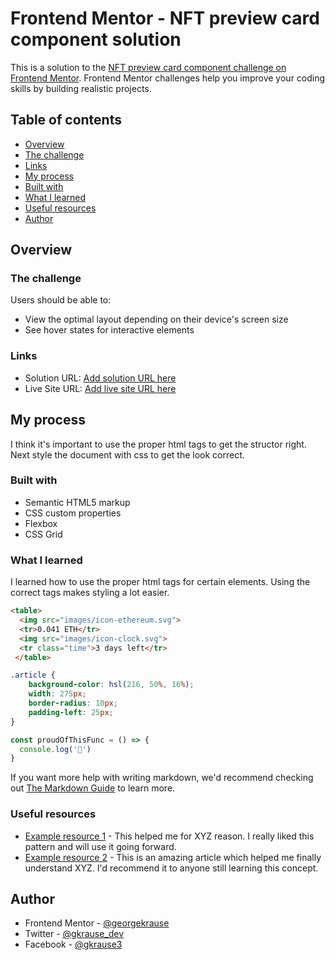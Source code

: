 # Frontend Mentor - NFT preview card component solution

This is a solution to the [NFT preview card component challenge on Frontend Mentor](https://www.frontendmentor.io/challenges/nft-preview-card-component-SbdUL_w0U). Frontend Mentor challenges help you improve your coding skills by building realistic projects. 

## Table of contents

  - [Overview](#overview)
  - [The challenge](#the-challenge)
  - [Links](#links)
  - [My process](#my-process)
  - [Built with](#built-with)
  - [What I learned](#what-i-learned)
  - [Useful resources](#useful-resources)
  - [Author](#author)


## Overview

### The challenge

Users should be able to:

- View the optimal layout depending on their device's screen size
- See hover states for interactive elements

### Links

- Solution URL: [Add solution URL here](https://your-solution-url.com)
- Live Site URL: [Add live site URL here](https://your-live-site-url.com)

## My process

I think it's important to use the proper html tags to get the structor right. Next style the document with css to get the look correct.

### Built with

- Semantic HTML5 markup
- CSS custom properties
- Flexbox
- CSS Grid

### What I learned

I learned how to use the proper html tags for certain elements. Using the correct tags makes styling a lot easier.

```html
<table> 
  <img src="images/icon-ethereum.svg">
  <tr>0.041 ETH</tr>
  <img src="images/icon-clock.svg">
  <tr class="time">3 days left</tr>
 </table>
```
```css
.article {
    background-color: hsl(216, 50%, 16%);
    width: 275px;
    border-radius: 10px;
    padding-left: 25px;
}
```
```js
const proudOfThisFunc = () => {
  console.log('🎉')
}
```

If you want more help with writing markdown, we'd recommend checking out [The Markdown Guide](https://www.markdownguide.org/) to learn more.

### Useful resources

- [Example resource 1](https://www.example.com) - This helped me for XYZ reason. I really liked this pattern and will use it going forward.
- [Example resource 2](https://www.example.com) - This is an amazing article which helped me finally understand XYZ. I'd recommend it to anyone still learning this concept.

## Author

- Frontend Mentor - [@georgekrause](https://www.frontendmentor.io/profile/georgekrause)
- Twitter - [@gkrause_dev](https://x.com/gkrause_dev)
- Facebook - [@gkrause3](https://www.facebook.com/gkrause3)